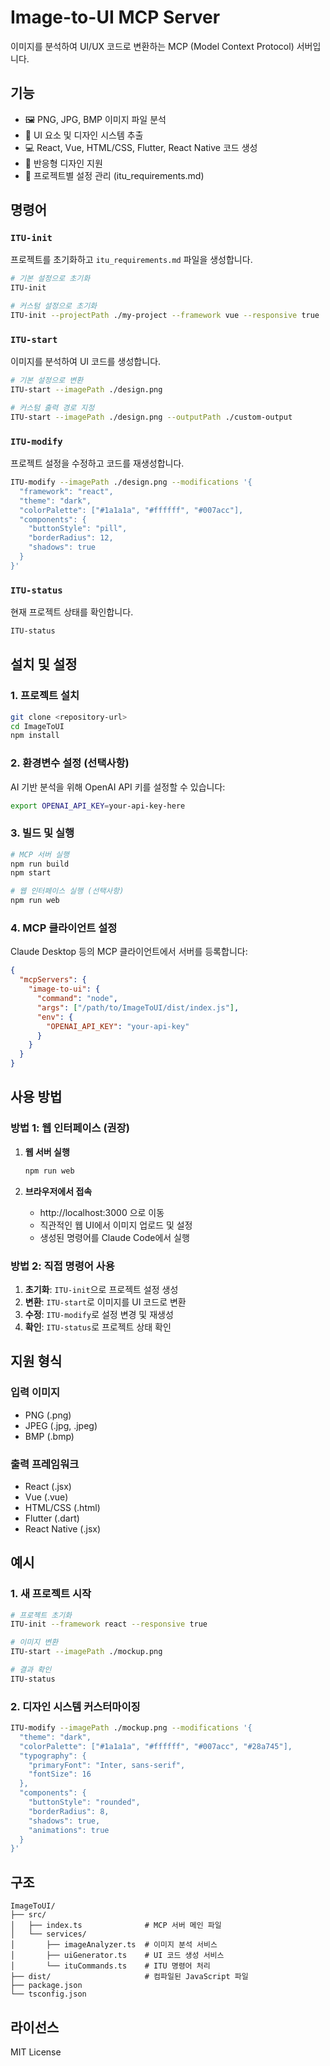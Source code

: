 # Image-to-UI MCP Server

이미지를 분석하여 UI/UX 코드로 변환하는 MCP (Model Context Protocol) 서버입니다.

## 기능

- 🖼️ PNG, JPG, BMP 이미지 파일 분석
- 🎨 UI 요소 및 디자인 시스템 추출
- 💻 React, Vue, HTML/CSS, Flutter, React Native 코드 생성
- 📱 반응형 디자인 지원
- 🎯 프로젝트별 설정 관리 (itu_requirements.md)

## 명령어

### `ITU-init`
프로젝트를 초기화하고 `itu_requirements.md` 파일을 생성합니다.

```bash
# 기본 설정으로 초기화
ITU-init

# 커스텀 설정으로 초기화
ITU-init --projectPath ./my-project --framework vue --responsive true
```

### `ITU-start`
이미지를 분석하여 UI 코드를 생성합니다.

```bash
# 기본 설정으로 변환
ITU-start --imagePath ./design.png

# 커스텀 출력 경로 지정
ITU-start --imagePath ./design.png --outputPath ./custom-output
```

### `ITU-modify`
프로젝트 설정을 수정하고 코드를 재생성합니다.

```bash
ITU-modify --imagePath ./design.png --modifications '{
  "framework": "react",
  "theme": "dark",
  "colorPalette": ["#1a1a1a", "#ffffff", "#007acc"],
  "components": {
    "buttonStyle": "pill",
    "borderRadius": 12,
    "shadows": true
  }
}'
```

### `ITU-status`
현재 프로젝트 상태를 확인합니다.

```bash
ITU-status
```

## 설치 및 설정

### 1. 프로젝트 설치
```bash
git clone <repository-url>
cd ImageToUI
npm install
```

### 2. 환경변수 설정 (선택사항)
AI 기반 분석을 위해 OpenAI API 키를 설정할 수 있습니다:

```bash
export OPENAI_API_KEY=your-api-key-here
```

### 3. 빌드 및 실행
```bash
# MCP 서버 실행
npm run build
npm start

# 웹 인터페이스 실행 (선택사항)
npm run web
```

### 4. MCP 클라이언트 설정
Claude Desktop 등의 MCP 클라이언트에서 서버를 등록합니다:

```json
{
  "mcpServers": {
    "image-to-ui": {
      "command": "node",
      "args": ["/path/to/ImageToUI/dist/index.js"],
      "env": {
        "OPENAI_API_KEY": "your-api-key"
      }
    }
  }
}
```

## 사용 방법

### 방법 1: 웹 인터페이스 (권장)

1. **웹 서버 실행**
   ```bash
   npm run web
   ```

2. **브라우저에서 접속**
   - http://localhost:3000 으로 이동
   - 직관적인 웹 UI에서 이미지 업로드 및 설정
   - 생성된 명령어를 Claude Code에서 실행

### 방법 2: 직접 명령어 사용

1. **초기화**: `ITU-init`으로 프로젝트 설정 생성
2. **변환**: `ITU-start`로 이미지를 UI 코드로 변환
3. **수정**: `ITU-modify`로 설정 변경 및 재생성
4. **확인**: `ITU-status`로 프로젝트 상태 확인

## 지원 형식

### 입력 이미지
- PNG (.png)
- JPEG (.jpg, .jpeg)
- BMP (.bmp)

### 출력 프레임워크
- React (.jsx)
- Vue (.vue) 
- HTML/CSS (.html)
- Flutter (.dart)
- React Native (.jsx)

## 예시

### 1. 새 프로젝트 시작
```bash
# 프로젝트 초기화
ITU-init --framework react --responsive true

# 이미지 변환
ITU-start --imagePath ./mockup.png

# 결과 확인
ITU-status
```

### 2. 디자인 시스템 커스터마이징
```bash
ITU-modify --imagePath ./mockup.png --modifications '{
  "theme": "dark",
  "colorPalette": ["#1a1a1a", "#ffffff", "#007acc", "#28a745"],
  "typography": {
    "primaryFont": "Inter, sans-serif",
    "fontSize": 16
  },
  "components": {
    "buttonStyle": "rounded",
    "borderRadius": 8,
    "shadows": true,
    "animations": true
  }
}'
```

## 구조

```
ImageToUI/
├── src/
│   ├── index.ts              # MCP 서버 메인 파일
│   └── services/
│       ├── imageAnalyzer.ts  # 이미지 분석 서비스
│       ├── uiGenerator.ts    # UI 코드 생성 서비스
│       └── ituCommands.ts    # ITU 명령어 처리
├── dist/                     # 컴파일된 JavaScript 파일
├── package.json
└── tsconfig.json
```

## 라이선스

MIT License